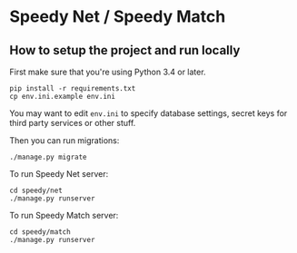# Speedy Net / Speedy Match

## How to setup the project and run locally

First make sure that you're using Python 3.4 or later.

    pip install -r requirements.txt
    cp env.ini.example env.ini
    
You may want to edit `env.ini` to specify database settings, secret keys for third party services or other stuff.

Then you can run migrations:
  
    ./manage.py migrate

To run Speedy Net server:

    cd speedy/net
    ./manage.py runserver

To run Speedy Match server:

    cd speedy/match
    ./manage.py runserver

